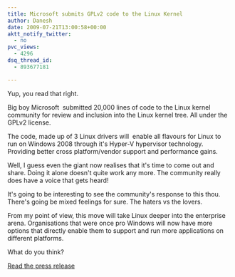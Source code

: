 ```yaml
---
title: Microsoft submits GPLv2 code to the Linux Kernel
author: Danesh
date: 2009-07-21T13:00:58+00:00
aktt_notify_twitter:
  - no
pvc_views:
  - 4296
dsq_thread_id:
  - 893677181

---
```

Yup, you read that right.

Big boy Microsoft  submitted 20,000 lines of code to the Linux kernel community for review and inclusion into the Linux kernel tree. All under the GPLv2 license.

The code, made up of 3 Linux drivers will  enable all flavours for Linux to run on Windows 2008 through it's Hyper-V hypervisor technology. Providing better cross platform/vendor support and performance gains.

Well, I guess even the giant now realises that it's time to come out and share. Doing it alone doesn't quite work any more. The community really does have a voice that gets heard!

It's going to be interesting to see the community's response to this thou. There's going be mixed feelings for sure. The haters vs the lovers.

From my point of view, this move will take Linux deeper into the enterprise arena. Organisations that were once pro Windows will now have more options that directly enable them to support and run more applications on different platforms.

What do you think?

[Read the press release][1]

 [1]: http://www.microsoft.com/presspass/features/2009/Jul09/07-20LinuxQA.mspx?rss_fdn=Top%20Stories